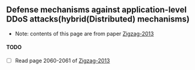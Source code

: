 ﻿Defense mechanisms against application-level DDoS attacks(hybrid(Distributed) mechanisms)
---

- Note: contents of this page are from paper [Zigzag-2013]()



#### TODO
- [ ] Read page 2060-2061 of [Zigzag-2013]()